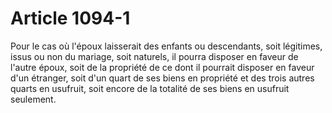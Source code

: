# Article 1094-1

Pour le cas où l'époux laisserait des enfants ou descendants, soit légitimes, issus ou non du mariage, soit naturels, il pourra disposer en faveur de l'autre époux, soit de la propriété de ce dont il pourrait disposer en faveur d'un étranger, soit d'un quart de ses biens en propriété et des trois autres quarts en usufruit, soit encore de la totalité de ses biens en usufruit seulement.
